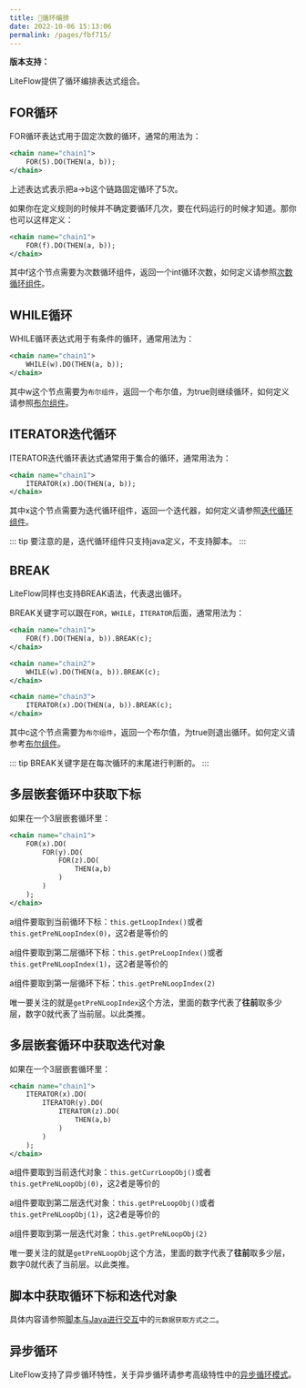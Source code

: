 ```yaml
---
title: 🌳循环编排
date: 2022-10-06 15:13:06
permalink: /pages/fbf715/
---
```


**版本支持：**<Badge text="v2.9.0+" vertical="middle"/>

LiteFlow提供了循环编排表达式组合。

## FOR循环

FOR循环表达式用于固定次数的循环，通常的用法为：

```xml
<chain name="chain1">
    FOR(5).DO(THEN(a, b));
</chain>
```

上述表达式表示把a->b这个链路固定循环了5次。

如果你在定义规则的时候并不确定要循环几次，要在代码运行的时候才知道。那你也可以这样定义：

```xml
<chain name="chain1">
    FOR(f).DO(THEN(a, b));
</chain>
```

其中f这个节点需要为次数循环组件，返回一个int循环次数，如何定义请参照[次数循环组件](/pages/5f971f/)。

## WHILE循环

WHILE循环表达式用于有条件的循环，通常用法为：

```xml
<chain name="chain1">
    WHILE(w).DO(THEN(a, b));
</chain>
```

其中w这个节点需要为`布尔组件`，返回一个布尔值，为true则继续循环，如何定义请参照[布尔组件](/pages/cb0b59/)。

## ITERATOR迭代循环

ITERATOR迭代循环表达式通常用于集合的循环，通常用法为：

```xml
<chain name="chain1">
    ITERATOR(x).DO(THEN(a, b));
</chain>
```

其中x这个节点需要为迭代循环组件，返回一个迭代器，如何定义请参照[迭代循环组件](/pages/64262b/)。

::: tip
要注意的是，迭代循环组件只支持java定义，不支持脚本。
:::

## BREAK

LiteFlow同样也支持BREAK语法，代表退出循环。

BREAK关键字可以跟在`FOR`，`WHILE`，`ITERATOR`后面，通常用法为：

```xml
<chain name="chain1">
    FOR(f).DO(THEN(a, b)).BREAK(c);
</chain>
```

```xml
<chain name="chain2">
    WHILE(w).DO(THEN(a, b)).BREAK(c);
</chain>
```

```xml
<chain name="chain3">
    ITERATOR(x).DO(THEN(a, b)).BREAK(c);
</chain>
```

其中c这个节点需要为`布尔组件`，返回一个布尔值，为true则退出循环。如何定义请参考[布尔组件](/pages/cb0b59/)。

::: tip
BREAK关键字是在每次循环的末尾进行判断的。
:::


## 多层嵌套循环中获取下标<Badge text="v2.12.3+"/>

如果在一个3层嵌套循环里：

```xml
<chain name="chain1">
    FOR(x).DO(
        FOR(y).DO(
            FOR(z).DO(
                THEN(a,b)
            )
        )
    );
</chain>
```
a组件要取到当前循环下标：`this.getLoopIndex()`或者`this.getPreNLoopIndex(0)`，这2者是等价的

a组件要取到第二层循环下标：`this.getPreLoopIndex()`或者`this.getPreNLoopIndex(1)`，这2者是等价的

a组件要取到第一层循环下标：`this.getPreNLoopIndex(2)`

唯一要关注的就是`getPreNLoopIndex`这个方法，里面的数字代表了**往前**取多少层，数字0就代表了当前层。以此类推。

## 多层嵌套循环中获取迭代对象<Badge text="v2.12.3+"/>

如果在一个3层嵌套循环里：

```xml
<chain name="chain1">
    ITERATOR(x).DO(
        ITERATOR(y).DO(
            ITERATOR(z).DO(
                THEN(a,b)
            )
        )
    );
</chain>
```
a组件要取到当前迭代对象：`this.getCurrLoopObj()`或者`this.getPreNLoopObj(0)`，这2者是等价的

a组件要取到第二层迭代对象：`this.getPreLoopObj()`或者`this.getPreNLoopObj(1)`，这2者是等价的

a组件要取到第一层迭代对象：`this.getPreNLoopObj(2)`

唯一要关注的就是`getPreNLoopObj`这个方法，里面的数字代表了**往前**取多少层，数字0就代表了当前层。以此类推。

## 脚本中获取循环下标和迭代对象

具体内容请参照[脚本与Java进行交互](/pages/d861c8/)中的`元数据获取方式之二`。

## 异步循环<Badge text="v2.11.0+"/>

LiteFlow支持了异步循环特性，关于异步循环请参考高级特性中的[异步循环模式](/pages/35cc4a/)。



